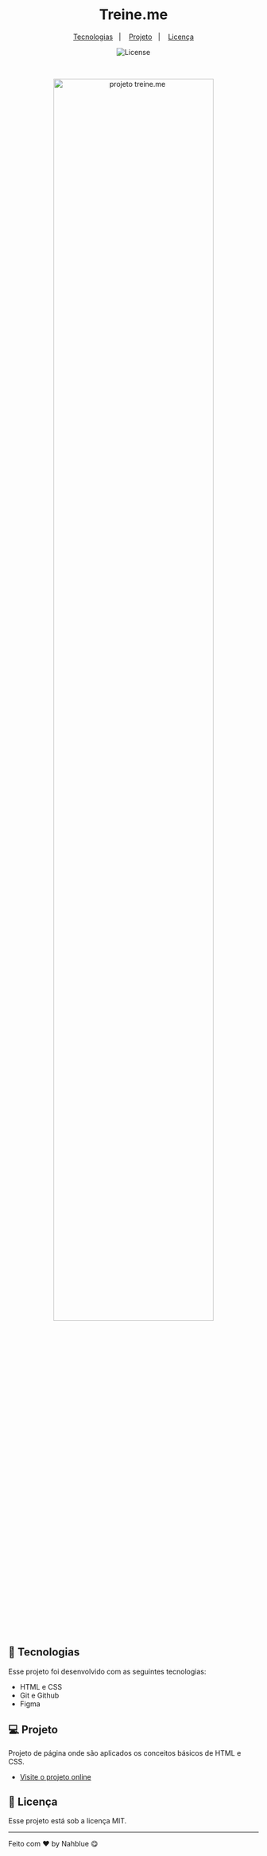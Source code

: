 <h1 align="center"> Treine.me </h1>

<p align="center">
  <a href="#-tecnologias">Tecnologias</a>&nbsp;&nbsp;&nbsp;|&nbsp;&nbsp;&nbsp;
  <a href="#-projeto">Projeto</a>&nbsp;&nbsp;&nbsp;|&nbsp;&nbsp;&nbsp;
  <a href="#memo-licença">Licença</a>
</p>

<p align="center">
  <img alt="License" src="https://img.shields.io/static/v1?label=license&message=MIT&color=49AA26&labelColor=000000">
</p>

<br>

<p align="center">
  <img alt="projeto treine.me" src="https://i.imgur.com/08t5rgW.png" width="80%">
</p>

## 🚀 Tecnologias

Esse projeto foi desenvolvido com as seguintes tecnologias:

- HTML e CSS
- Git e Github
- Figma

## 💻 Projeto

Projeto de página onde são aplicados os conceitos básicos de HTML e CSS.

- [Visite o projeto online](https://nahblue.github.io/site-treine.me/)

## :memo: Licença

Esse projeto está sob a licença MIT.

---

Feito com ♥ by Nahblue 😋
